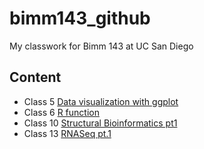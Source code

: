 # bimm143_github
My classwork for Bimm 143 at UC San Diego

## Content
 - Class 5 [Data visualization with ggplot](https://github.com/Kec012/bimm143_github/tree/main/Class%204)
 - Class 6 [R function](https://github.com/Kec012/bimm143_github/tree/main/Class%206%3A%20R%20code)
 - Class 10 [Structural Bioinformatics pt1](Class10/class10.md)
 - Class 13 [RNASeq pt.1](Class13/class13.md)

